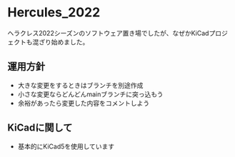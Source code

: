 # Hercules_2022
ヘラクレス2022シーズンのソフトウェア置き場でしたが、なぜかKiCadプロジェクトも混ざり始めました。

## 運用方針
- 大きな変更をするときはブランチを別途作成
- 小さな変更ならどんどんmainブランチに突っ込もう
- 余裕があったら変更した内容をコメントしよう

## KiCadに関して
- 基本的にKiCad5を使用しています
